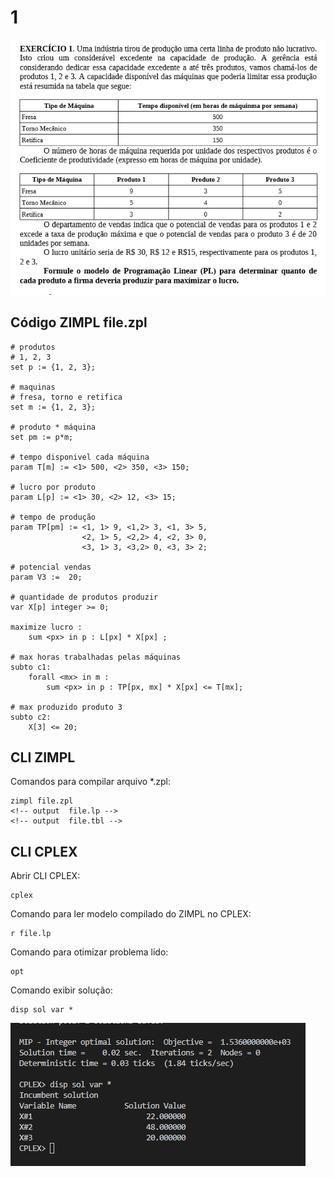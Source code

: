 # 1

![image](resources/ex.png)

## Código ZIMPL  file.zpl

    # produtos
    # 1, 2, 3
    set p := {1, 2, 3};
    
    # maquinas
    # fresa, torno e retifica
    set m := {1, 2, 3};

    # produto * máquina
    set pm := p*m;

    # tempo disponivel cada máquina
    param T[m] := <1> 500, <2> 350, <3> 150;

    # lucro por produto
    param L[p] := <1> 30, <2> 12, <3> 15;

    # tempo de produção
    param TP[pm] := <1, 1> 9, <1,2> 3, <1, 3> 5,
                    <2, 1> 5, <2,2> 4, <2, 3> 0,
                    <3, 1> 3, <3,2> 0, <3, 3> 2;

    # potencial vendas
    param V3 :=  20;

    # quantidade de produtos produzir
    var X[p] integer >= 0; 

    maximize lucro :
        sum <px> in p : L[px] * X[px] ;
    
    # max horas trabalhadas pelas máquinas
    subto c1: 
        forall <mx> in m : 
            sum <px> in p : TP[px, mx] * X[px] <= T[mx];

    # max produzido produto 3
    subto c2:
        X[3] <= 20;

## CLI ZIMPL

Comandos para compilar arquivo *.zpl:

    zimpl file.zpl
    <!-- output  file.lp -->
    <!-- output  file.tbl -->

## CLI CPLEX

Abrir CLI CPLEX:

    cplex

Comando para ler modelo compilado do ZIMPL no CPLEX:

    r file.lp

Comando para otimizar problema lido:

    opt

Comando exibir solução:

    disp sol var *

![image](resources/sol.png)